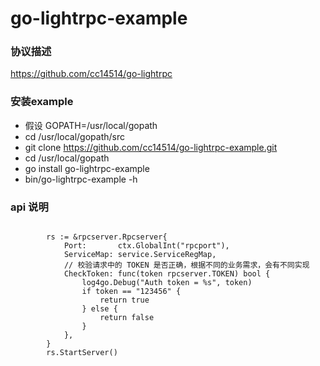 # go-lightrpc-example
### 协议描述
<a href="https://github.com/cc14514/go-lightrpc">https://github.com/cc14514/go-lightrpc</a>


### 安装example

* 假设 GOPATH=/usr/local/gopath
* cd /usr/local/gopath/src 
* git clone https://github.com/cc14514/go-lightrpc-example.git
* cd /usr/local/gopath
* go install go-lightrpc-example
* bin/go-lightrpc-example -h

### api 说明
<pre><code golang>
		rs := &rpcserver.Rpcserver{
			Port:       ctx.GlobalInt("rpcport"),
			ServiceMap: service.ServiceRegMap,
			// 校验请求中的 TOKEN 是否正确，根据不同的业务需求，会有不同实现
			CheckToken: func(token rpcserver.TOKEN) bool {
				log4go.Debug("Auth token = %s", token)
				if token == "123456" {
					return true
				} else {
					return false
				}
			},
		}
		rs.StartServer()
</code></pre>
